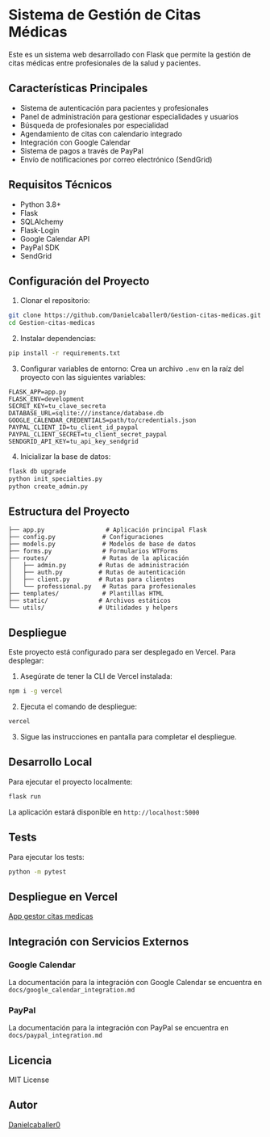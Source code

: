# Sistema de Gestión de Citas Médicas

Este es un sistema web desarrollado con Flask que permite la gestión de citas médicas entre profesionales de la salud y pacientes.

## Características Principales

- Sistema de autenticación para pacientes y profesionales
- Panel de administración para gestionar especialidades y usuarios
- Búsqueda de profesionales por especialidad
- Agendamiento de citas con calendario integrado
- Integración con Google Calendar
- Sistema de pagos a través de PayPal
- Envío de notificaciones por correo electrónico (SendGrid)

## Requisitos Técnicos

- Python 3.8+
- Flask
- SQLAlchemy
- Flask-Login
- Google Calendar API
- PayPal SDK
- SendGrid

## Configuración del Proyecto

1. Clonar el repositorio:
```bash
git clone https://github.com/Danielcaballer0/Gestion-citas-medicas.git
cd Gestion-citas-medicas
```

2. Instalar dependencias:
```bash
pip install -r requirements.txt
```

3. Configurar variables de entorno:
Crea un archivo `.env` en la raíz del proyecto con las siguientes variables:
```
FLASK_APP=app.py
FLASK_ENV=development
SECRET_KEY=tu_clave_secreta
DATABASE_URL=sqlite:///instance/database.db
GOOGLE_CALENDAR_CREDENTIALS=path/to/credentials.json
PAYPAL_CLIENT_ID=tu_client_id_paypal
PAYPAL_CLIENT_SECRET=tu_client_secret_paypal
SENDGRID_API_KEY=tu_api_key_sendgrid
```

4. Inicializar la base de datos:
```bash
flask db upgrade
python init_specialties.py
python create_admin.py
```

## Estructura del Proyecto

```
├── app.py                 # Aplicación principal Flask
├── config.py             # Configuraciones
├── models.py             # Modelos de base de datos
├── forms.py              # Formularios WTForms
├── routes/               # Rutas de la aplicación
│   ├── admin.py         # Rutas de administración
│   ├── auth.py          # Rutas de autenticación
│   ├── client.py        # Rutas para clientes
│   └── professional.py   # Rutas para profesionales
├── templates/            # Plantillas HTML
├── static/              # Archivos estáticos
└── utils/               # Utilidades y helpers
```

## Despliegue

Este proyecto está configurado para ser desplegado en Vercel. Para desplegar:

1. Asegúrate de tener la CLI de Vercel instalada:
```bash
npm i -g vercel
```

2. Ejecuta el comando de despliegue:
```bash
vercel
```

3. Sigue las instrucciones en pantalla para completar el despliegue.

## Desarrollo Local

Para ejecutar el proyecto localmente:

```bash
flask run
```

La aplicación estará disponible en `http://localhost:5000`

## Tests

Para ejecutar los tests:

```bash
python -m pytest
```
## Despliegue en Vercel

[App gestor citas medicas](https://gestion-citas-medicas-dun.vercel.app/)
## Integración con Servicios Externos

### Google Calendar
La documentación para la integración con Google Calendar se encuentra en `docs/google_calendar_integration.md`

### PayPal
La documentación para la integración con PayPal se encuentra en `docs/paypal_integration.md`

## Licencia

MIT License

## Autor

[Danielcaballer0](https://github.com/Danielcaballer0)
